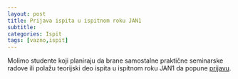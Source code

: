 ```yaml
---
layout: post
title: Prijava ispita u ispitnom roku JAN1
subtitle: 
categories: Ispit 
tags: [vazno,ispit]
---
```


Molimo studente koji planiraju da brane samostalne praktične seminarske radove ili polažu teorijski deo ispita u ispitnom roku JAN1 da popune [prijavu](https://forms.gle/if7K677GqYBJeEVZ7).

